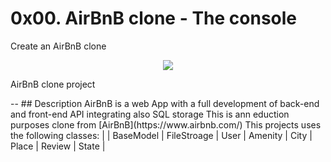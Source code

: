 # 0x00. AirBnB clone - The console

Create an AirBnB clone
<p align="center">
	<img src="https://s3.amazonaws.com/alx-intranet.hbtn.io/uploads/medias/2018/6/65f4a1dd9c51265f49d0.png?X-Amz-Algorithm=AWS4-HMAC-SHA256&X-Amz-Credential=AKIARDDGGGOUSBVO6H7D%2F20231111%2Fus-east-1%2Fs3%2Faws4_request&X-Amz-Date=20231111T062050Z&X-Amz-Expires=86400&X-Amz-SignedHeaders=host&X-Amz-Signature=a878ec7e7b92e4d30579bb9c59c518d7c45a11c598bdf0b7ceded6b0efba8af5">
</p>

<p align="left">AirBnB clone project</p>
--
## Description
AirBnB is a web App with a full development of back-end and front-end API integrating also SQL storage
This is ann eduction purposes clone from [AirBnB](https://www.airbnb.com/)
This projects uses the following classes:
|  | BaseModel | FileStroage | User | Amenity | City | Place | Review | State |

